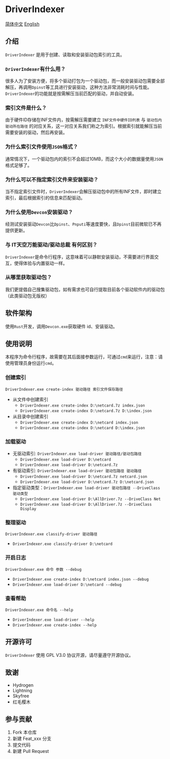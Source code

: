 # DriverIndexer

[简体中文](README.zh.md) [English](README.md)

## 介绍

`DriverIndexer` 是用于创建、读取和安装驱动包索引的工具。

### `DriverIndexer`有什么用？

很多人为了安装方便，将多个驱动打包为一个驱动包，而一般安装驱动包需要全部解压，再调用`Dpinst`等工具进行安装驱动，这种方法非常消耗时间与性能。`DriverIndexer`的功能就是按需解压当前匹配的驱动，并自动安装。

### 索引文件是什么？

由于硬件ID存储在INF文件内，按需解压需要建立 `INF文件中硬件ID列表` 与 `驱动包内驱动所在路径` 的对应关系，这一对应关系我们称之为索引。根据索引就能解压当前需要安装的驱动，然后再安装。

### 为什么索引文件使用`JSON`格式？

通常情况下，一个驱动包内的索引不会超过10MB，而这个大小的数据量使用`JSON`格式足够了。

### 为什么可以不指定索引文件来安装驱动？

当不指定索引文件时，`DriverIndexer`会解压驱动包中的所有INF文件，即时建立索引，最后根据索引的信息来匹配驱动。

### 为什么使用`Devcon`安装驱动？

经测试安装驱动`Devcon`比`Dpinst`、`Pnputi`等速度要快，且`Dpinst`目前微软已不再提供更新。

### 与 IT天空万能驱动/驱动总裁 有何区别？

`DriverIndexer`是命令行程序，这意味着可以静默安装驱动，不需要进行界面交互，使得体验与内置驱动一样。

### 从哪里获取驱动包？

我们更提倡自己搜集驱动包，如有需求也可自行提取目前各个驱动软件内的驱动包（此类驱动包无版权）

## 软件架构

使用`Rust`开发，调用`Devcon.exe`获取硬件 id、安装驱动。

## 使用说明

本程序为命令行程序，故需要在其后面接参数运行，可通过`cmd`来运行，注意：请使用管理员身份运行`cmd`。

### 创建索引

`DriverIndexer.exe create-index 驱动路径 索引文件保存路径`

- 从文件中创建索引
    - `DriverIndexer.exe create-index D:\netcard.7z index.json`
    - `DriverIndexer.exe create-index D:\netcard.7z D:\index.json`
- 从目录中创建索引
    - `DriverIndexer.exe create-index D:\netcard index.json`
    - `DriverIndexer.exe create-index D:\netcard D:\index.json`

### 加载驱动

- 无驱动索引: `DriverIndexer.exe load-driver 驱动路径/驱动包路径`
  - `DriverIndexer.exe load-driver D:\netcard`
  - `DriverIndexer.exe load-driver D:\netcard.7z`
- 有驱动索引: `DriverIndexer.exe load-driver 驱动包路径 驱动路径`
  - `DriverIndexer.exe load-driver D:\netcard.7z netcard.json`
  - `DriverIndexer.exe load-driver D:\netcard.7z D:\netcard.json`
- 指定驱动类型：`DriverIndexer.exe load-driver 驱动包路径 --DriveClass 驱动类型`
  - `DriverIndexer.exe load-driver D:\AllDriver.7z --DriveClass Net`
  - `DriverIndexer.exe load-driver D:\AllDriver.7z --DriveClass Display`

### 整理驱动

`DriverIndexer.exe classify-driver 驱动路径`

- `DriverIndexer.exe classify-driver D:\netcard`

### 开启日志

`DriverIndexer.exe 命令 参数 --debug`

- `DriverIndexer.exe create-index D:\netcard index.json --debug`
- `DriverIndexer.exe load-driver D:\netcard --debug`

### 查看帮助

`DriverIndexer.exe 命令名 --help`

- `DriverIndexer.exe load-driver --help`
- `DriverIndexer.exe create-index --help`

## 开源许可

`DriverIndexer` 使用 GPL V3.0 协议开源，请尽量遵守开源协议。

## 致谢

- Hydrogen
- Lightning
- Skyfree
- 红毛樱木

## 参与贡献

1.  Fork 本仓库
2.  新建 Feat_xxx 分支
3.  提交代码
4.  新建 Pull Request
